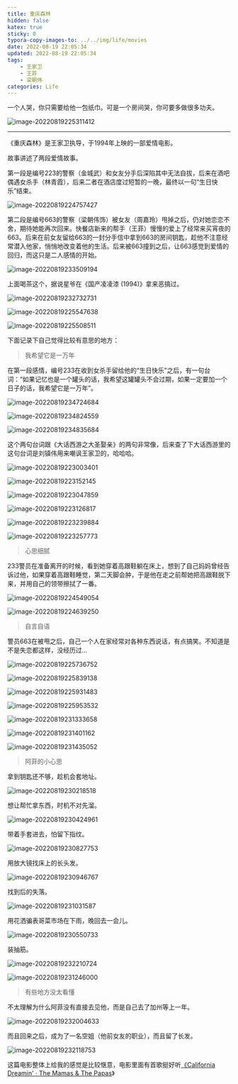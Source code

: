 ```yaml
---
title: 重庆森林
hidden: false
katex: true
sticky: 0
typora-copy-images-to: ../../img/life/movies
date: 2022-08-19 22:05:34
updated: 2022-08-19 22:05:34
tags: 
	- 王家卫
	- 王菲
	- 梁朝伟
categories: Life
---
```


一个人哭，你只需要给他一包纸巾。可是一个房间哭，你可要多做很多功夫。

![image-20220819225311412](https://img.sanzo.top/img/life/movies/Chungking-Express-1994/image-20220819225311412.png)

<!-- more -->



---

《重庆森林》是王家卫执导，于1994年上映的一部爱情电影。

故事讲述了两段爱情故事。

第一段是编号223的警察（金城武）和女友分手后深陷其中无法自拔，后来在酒吧偶遇女杀手（林青霞），后来二者在酒店度过短暂的一晚，最终以一句“生日快乐”结束。

![image-20220819224757427](https://img.sanzo.top/img/life/movies/Chungking-Express-1994/image-20220819224757427.png)



第二段是编号663的警察（梁朝伟饰）被女友（周嘉玲）甩掉之后，仍对她恋恋不舍，期待她能再次回来。快餐店新来的帮手（王菲）慢慢的爱上了经常来买宵夜的663。后来在前女友留给663的一封分手信中拿到663的房间钥匙，趁他不注意经常潜入他家，悄悄地改变着他的生活。后来被663撞到之后，让663感觉到爱情的回归，而这只是二人感情的开始。

![image-20220819233509194](https://img.sanzo.top/img/life/movies/Chungking-Express-1994/image-20220819233509194.png)



上面喝茶这个，据说星爷在《国产凌凌漆 (1994)》拿来恶搞过。

![image-20220819232732731](https://img.sanzo.top/img/life/movies/Chungking-Express-1994/image-20220819232732731.png)





![image-20220819225547638](https://img.sanzo.top/img/life/movies/Chungking-Express-1994/image-20220819225547638.png)



![image-20220819225508511](https://img.sanzo.top/img/life/movies/Chungking-Express-1994/image-20220819225508511.png)





下面记录下自己觉得比较有意思的地方：

> 我希望它是一万年

在第一段感情，编号233在收到女杀手留给他的“生日快乐”之后，有一句台词：“如果记忆也是一个罐头的话，我希望这罐罐头不会过期，如果一定要加一个日子的话，我希望它是一万年”。

![image-20220819234724684](https://img.sanzo.top/img/life/movies/Chungking-Express-1994/image-20220819234724684.png)

![image-20220819234824559](https://img.sanzo.top/img/life/movies/Chungking-Express-1994/image-20220819234824559.png)

![image-20220819234835684](https://img.sanzo.top/img/life/movies/Chungking-Express-1994/image-20220819234835684.png)



这个两句台词跟《大话西游之大圣娶亲》的两句非常像，后来查了下大话西游里的这句台词是刘镇伟用来嘲讽王家卫的，哈哈哈。

![image-20220819223003401](https://img.sanzo.top/img/life/movies/Chungking-Express-1994/image-20220819223003401.png)

![image-20220819223152145](https://img.sanzo.top/img/life/movies/Chungking-Express-1994/image-20220819223152145.png)

![image-20220819223047859](https://img.sanzo.top/img/life/movies/Chungking-Express-1994/image-20220819223047859.png)

![image-20220819223126817](https://img.sanzo.top/img/life/movies/Chungking-Express-1994/image-20220819223126817.png)





![image-20220819223239884](https://img.sanzo.top/img/life/movies/Chungking-Express-1994/image-20220819223239884.png)



![image-20220819223257773](https://img.sanzo.top/img/life/movies/Chungking-Express-1994/image-20220819223257773.png)



>  心思细腻

233警员在准备离开的时候，看到她穿着高跟鞋躺在床上，想到了自己妈妈曾经告诉过他，如果穿着高跟鞋睡觉，第二天脚会肿，于是他在走之前帮她把高跟鞋脱下来，并用自己的领带擦拭了一番。

![image-20220819224549054](https://img.sanzo.top/img/life/movies/Chungking-Express-1994/image-20220819224549054.png)

![image-20220819224639250](https://img.sanzo.top/img/life/movies/Chungking-Express-1994/image-20220819224639250.png)



> 自言自语

警员663在被甩之后，自己一个人在家经常对各种东西说话，有点搞笑。不知道是不是失恋都这样，没经历过...

![image-20220819225736752](https://img.sanzo.top/img/life/movies/Chungking-Express-1994/image-20220819225736752.png)



![image-20220819225839138](https://img.sanzo.top/img/life/movies/Chungking-Express-1994/image-20220819225839138.png)



![image-20220819225931483](https://img.sanzo.top/img/life/movies/Chungking-Express-1994/image-20220819225931483.png)



![image-20220819225953532](https://img.sanzo.top/img/life/movies/Chungking-Express-1994/image-20220819225953532.png)



![image-20220819231333658](https://img.sanzo.top/img/life/movies/Chungking-Express-1994/image-20220819231333658.png)



![image-20220819231401162](https://img.sanzo.top/img/life/movies/Chungking-Express-1994/image-20220819231401162.png)

![image-20220819231435052](https://img.sanzo.top/img/life/movies/Chungking-Express-1994/image-20220819231435052.png)







> 阿菲的小心思

拿到钥匙还不够，趁机会套地址。

![image-20220819230218518](https://img.sanzo.top/img/life/movies/Chungking-Express-1994/image-20220819230218518.png)



想让帮忙拿东西，时机不对先溜。

![image-20220819230424961](https://img.sanzo.top/img/life/movies/Chungking-Express-1994/image-20220819230424961.png)



带着手套进去，怕留下指纹。

![image-20220819230827753](https://img.sanzo.top/img/life/movies/Chungking-Express-1994/image-20220819230827753.png)



用放大镜找床上的长头发。

![image-20220819230946767](https://img.sanzo.top/img/life/movies/Chungking-Express-1994/image-20220819230946767.png)



找到后的失落。

![image-20220819231031587](https://img.sanzo.top/img/life/movies/Chungking-Express-1994/image-20220819231031587.png)



用花洒骗表哥菜市场在下雨，晚回去一会儿。

![image-20220819230550733](https://img.sanzo.top/img/life/movies/Chungking-Express-1994/image-20220819230550733.png)



装抽筋。

![image-20220819232210724](https://img.sanzo.top/img/life/movies/Chungking-Express-1994/image-20220819232210724.png)



![image-20220819231246000](https://img.sanzo.top/img/life/movies/Chungking-Express-1994/image-20220819231246000.png)









> 有些地方没太看懂

不太理解为什么阿菲没有直接去见他，而是自己去了加州等上一年。

![image-20220819232004633](https://img.sanzo.top/img/life/movies/Chungking-Express-1994/image-20220819232004633.png)



而且回来之后，成为了一名空姐（他前女友的职业），而且留了长发。

![image-20220819232118753](https://img.sanzo.top/img/life/movies/Chungking-Express-1994/image-20220819232118753.png)



这篇电影整体上给我的感觉是比较惬意，电影里面有首歌挺好听[《California Dreamin' · The Mamas & The Papas](https://www.youtube.com/watch?v=Qtf6z6ytbts)》





<!-- Q.E.D. -->

